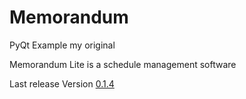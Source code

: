 # Memorandum
PyQt Example my original

Memorandum Lite is a schedule management software

Last release Version [0.1.4](https://github.com/kerlive/Memorandum/releases/tag/v0.1.4)
